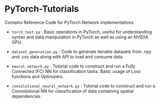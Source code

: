 # PyTorch-Tutorials
Contains Reference Code for PyTorch Network implementations

- ```torch_test.py``` : Basic operations in PyTorch, useful for understanding syntax and data manipulation in PyTorch as well as using an NVIDIA GPU.
- ```dataset_generation.py``` : Code to generate iterable datasets from .npy and .csv data along with API to load and consume data

- ```neural_network.py``` : Tutorial code to construct and run a Fully Connected (FC) NN for classification tasks. Basic usage of Loss functions and Optimizers.
- ```convolutional_neural_network.py``` : Tutorial code to construct and run a Convolutional NN for classification of data containing spatial dependencies
